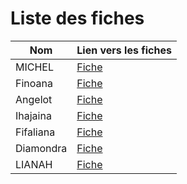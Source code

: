 
# Liste des fiches

                    

|Nom       |Lien vers les fiches   |
|----------|-----------------------|
|MICHEL    |[Fiche](./MICHEL.md)   |
|Finoana   |[Fiche](./FINOANA.md)  |
|Angelot   |[Fiche](./ANGELOT.md)  |
|Ihajaina  |[Fiche](./IHAJAINA.md) |
|Fifaliana |[Fiche](./FIFALIANA.md)|
|Diamondra |[Fiche](./DIAMONDRA.md)|
|LIANAH    |[Fiche](./LIANAH.md)   |

